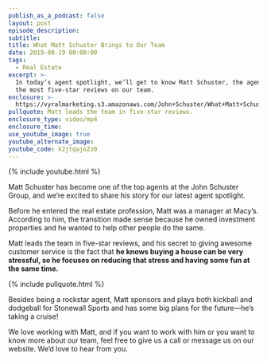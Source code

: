 ```yaml
---
publish_as_a_podcast: false
layout: post
episode_description:
subtitle:
title: What Matt Schuster Brings to Our Team
date: 2019-08-19 00:00:00
tags:
  - Real Estate
excerpt: >-
  In today’s agent spotlight, we’ll get to know Matt Schuster, the agent with
  the most five-star reviews on our team.
enclosure: >-
  https://vyralmarketing.s3.amazonaws.com/John+Schuster/What+Matt+Schuster+Brings+to+Our+Team+(4).mp4
pullquote: Matt leads the team in five-star reviews.
enclosure_type: video/mp4
enclosure_time:
use_youtube_image: true
youtube_alternate_image:
youtube_code: k2jtqajoZz0
---
```


{% include youtube.html %}

Matt Schuster has become one of the top agents at the John Schuster Group, and we’re excited to share his story for our latest agent spotlight.&nbsp;

Before he entered the real estate profession, Matt was a manager at Macy’s. According to him, the transition made sense because he owned investment properties and he wanted to help other people do the same.&nbsp;

Matt leads the team in five-star reviews, and his secret to giving awesome customer service is the fact that **he knows buying a house can be very stressful, so he focuses on reducing that stress and having some fun at the same time.&nbsp;**

{% include pullquote.html %}

Besides being a rockstar agent, Matt sponsors and plays both kickball and dodgeball for Stonewall Sports and has some big plans for the future—he’s taking a cruise\!

We love working with Matt, and if you want to work with him or you want to know more about our team, feel free to give us a call or message us on our website. We’d love to hear from you.